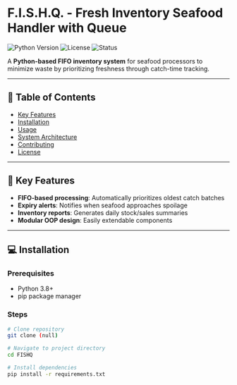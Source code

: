 # F.I.S.H.Q. - Fresh Inventory Seafood Handler with Queue

![Python Version](https://img.shields.io/badge/Python-3.8%2B-blue)
![License](https://img.shields.io/badge/License-MIT-green)
![Status](https://img.shields.io/badge/Status-Development-yellow)

A **Python-based FIFO inventory system** for seafood processors to minimize waste by prioritizing freshness through catch-time tracking.

---

## 📌 Table of Contents
- [Key Features](#-key-features)
- [Installation](#-installation)
- [Usage](#-usage)
- [System Architecture](#-system-architecture)
- [Contributing](#-contributing)
- [License](#-license)

---

## 🚀 Key Features
- **FIFO-based processing**: Automatically prioritizes oldest catch batches
- **Expiry alerts**: Notifies when seafood approaches spoilage
- **Inventory reports**: Generates daily stock/sales summaries
- **Modular OOP design**: Easily extendable components

---

## 💻 Installation
### Prerequisites
- Python 3.8+
- pip package manager

### Steps
```bash
# Clone repository
git clone (null)

# Navigate to project directory
cd FISHQ

# Install dependencies
pip install -r requirements.txt
